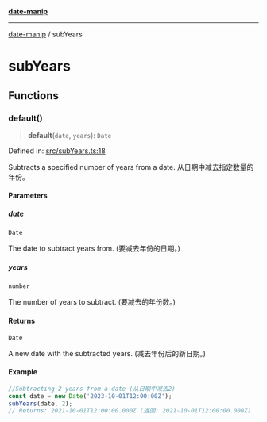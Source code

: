 [**date-manip**](index.md)

***

[date-manip](modules.md) / subYears

# subYears

## Functions

### default()

> **default**(`date`, `years`): `Date`

Defined in: [src/subYears.ts:18](https://github.com/fengxinming/date-manip/blob/672f1dce8f57973c145b734bdf778535cf1bb983/src/subYears.ts#L18)

Subtracts a specified number of years from a date.
从日期中减去指定数量的年份。

#### Parameters

##### date

`Date`

The date to subtract years from. (要减去年份的日期。)

##### years

`number`

The number of years to subtract. (要减去的年份数。)

#### Returns

`Date`

A new date with the subtracted years. (减去年份后的新日期。)

#### Example

```ts
//Subtracting 2 years from a date (从日期中减去2)
const date = new Date('2023-10-01T12:00:00Z');
subYears(date, 2);
// Returns: 2021-10-01T12:00:00.000Z (返回: 2021-10-01T12:00:00.000Z)
```
